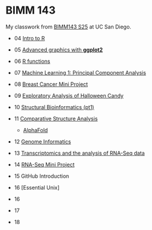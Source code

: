 # BIMM 143
My classwork from [BIMM143 S25](https://bioboot.github.io/bimm143_S25/) at UC San Diego.

- 04 [Intro to R](class04/class04table.md)

- 05 [Advanced graphics with **ggplot2**](class05/class05.md)

- 06 [R functions](class06/class06.md)

- 07 [Machine Learning 1: Principal Component Analysis](class07/class07.md)

- 08 [Breast Cancer Mini Project](class08/class08.md)

- 09 [Exploratory Analysis of Halloween Candy](class09/class09.md)

- 10 [Structural Bioinformatics (pt1)](class10/class10.html)

- 11 [Comparative Structure Analysis](class10/class11.1.html)

  - [AlphaFold](class10/class11.2.html)

- 12 [Genome Informatics](class12/class12.md)

- 13 [Transcriptomics and the analysis of RNA-Seq data](class13/class13.md)

- 14 [RNA-Seq Mini Project](class14/class14.md)

- 15 GitHub Introduction

- 16 [Essential Unix]

- 16

- 17

-  18
